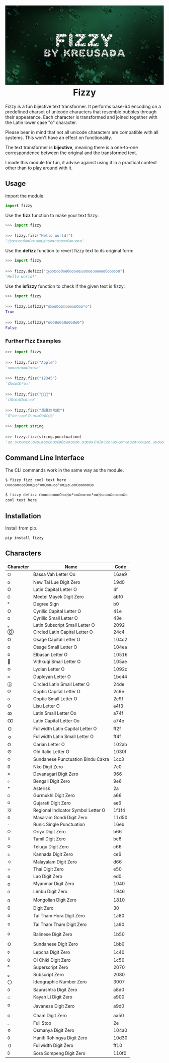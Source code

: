 <h1 align="center">
  <br>
  <a href="https://github.com/Kreusada/Fizzy">
    <img src="https://raw.githubusercontent.com/Kreusada/Fizzy/main/fizzy.png" alt="Fizzy">
  </a>
  <br>
  Fizzy
  <br>
</h1>


Fizzy is a fun bijective text transformer. It performs base-64 encoding on a predefined charset
of unicode characters that resemble bubbles through their appearance. Each character is transformed and joined together with the Latin lower case "o" character.

Please bear in mind that not all unicode characters are compatible with all systems.
This won't have an effect on functionality.

The text transformer is **bijective**, meaning there is a one-to-one correspondence between the original and the transformed text.

I made this module for fun, it advise against using it in a practical context other than to play around with it.

## Usage

Import the module:

```py
import fizzy
```

Use the **fizz** function to make your text fizzy:

```py
>>> import fizzy

>>> fizzy.fizz("Hello world!")
'Ⓞ᧐o౦᧐o᠐᧐o᠐᧐o᪐᧐o🇴o꣐᧐o᪐᧐o᱀᧐o᠐᧐o௦᧐o𑵐'
```

Use the **defizz** function to revert fizzy text to its original form:

```py
>>> import fizzy

>>> fizzy.defizz("Ⓞ᧐o౦᧐o᠐᧐o᠐᧐o᪐᧐o🇴o꣐᧐o᪐᧐o᱀᧐o᠐᧐o௦᧐o𑵐")
'Hello world!'
```

Use the **isfizzy** function to check if the given text is fizzy:

```py
>>> import fizzy

>>> fizzy.isfizzy("ꝏ᧐o౦᧐o୦᧐o᱀᧐o౦᧐o⁰᧐")
True

>>> fizzy.isfizzy("o0o0o0o0o0o0o0")
False
```

### Further Fizz Examples

```py
>>> import fizzy

>>> fizzy.fizz("Apple")
'᧐᧐o᭐᧐o᭐᧐o᠐᧐o౦᧐'

>>> fizzy.fizz("12345")
'᮰o᱀o᱐o⁰o₀'

>>> fizzy.fizz("🚀💡🎨")
'𖫩߀૦o𑵐ꓳ૦o๐𛱄૦'

>>> fizzy.fizz("愚蠢的功能")
'߀°оo᛫🇴Ⓞo°߀ₒo૦𐓪Оo𐴰꯰Ⓞ'

>>> import string

>>> fizzy.fizz(string.punctuation)
'𑵐o᛫o୦o௦o౦o೦o൦o๐o໐o၀o᥆o᠐o0o᪀o᪐o꩐o.o𐒠o𐴰o０o𑃰o𖫩᧐o०᧐o০᧐o*᧐o੦᧐o૦᧐o🇴᧐o.᧐o𐒠᧐o𐴰᧐o０᧐'
```

## Command Line Interface

The CLI commands work in the same way as the module.

```bash
$ fizzy fizz cool text here
୦᧐o᪐᧐o᪐᧐o᠐᧐o🇴o⁰᧐o౦᧐o꤀᧐o⁰᧐o🇴o๐᧐o౦᧐o᱀᧐o౦᧐
```
```bash
$ fizzy defizz ୦᧐o᪐᧐o᪐᧐o᠐᧐o🇴o⁰᧐o౦᧐o꤀᧐o⁰᧐o🇴o๐᧐o౦᧐o᱀᧐o౦᧐
cool text here
```

## Installation

Install from pip.

```
pip install fizzy
```

## Characters

| Character   | Name                               | Code   |
|-------------|------------------------------------|--------|
| 𖫩           | Bassa Vah Letter Oo                | 16ae9  |
| ᧐           | New Tai Lue Digit Zero             | 19d0   |
| O           | Latin Capital Letter O             | 4f     |
| ꯰           | Meetei Mayek Digit Zero            | abf0   |
| °           | Degree Sign                        | b0     |
| О           | Cyrillic Capital Letter O          | 41e    |
| о           | Cyrillic Small Letter O            | 43e    |
| ₒ           | Latin Subscript Small Letter O     | 2092   |
| Ⓞ           | Circled Latin Capital Letter O     | 24c4   |
| 𐓂           | Osage Capital Letter O             | 104c2  |
| 𐓪           | Osage Small Letter O               | 104ea  |
| 𐔖           | Elbasan Letter O                   | 10516  |
| 𐖮           | Vithkuqi Small Letter O            | 105ae  |
| 𐤬           | Lydian Letter O                    | 1092c  |
| 𛱄           | Duployan Letter O                  | 1bc44  |
| ⓞ           | Circled Latin Small Letter O       | 24de   |
| Ⲟ           | Coptic Capital Letter O            | 2c9e   |
| ⲟ           | Coptic Small Letter O              | 2c9f   |
| ꓳ           | Lisu Letter O                      | a4f3   |
| ꝏ           | Latin Small Letter Oo              | a74f   |
| Ꝏ           | Latin Capital Letter Oo            | a74e   |
| Ｏ          | Fullwidth Latin Capital Letter O   | ff2f   |
| ｏ          | Fullwidth Latin Small Letter O     | ff4f   |
| 𐊫           | Carian Letter O                    | 102ab  |
| 𐌏           | Old Italic Letter O                | 1030f  |
| ᳃           | Sundanese Punctuation Bindu Cakra  | 1cc3   |
| ߀           | Nko Digit Zero                     | 7c0    |
| ०           | Devanagari Digit Zero              | 966    |
| ০           | Bengali Digit Zero                 | 9e6    |
| *           | Asterisk                           | 2a     |
| ੦           | Gurmukhi Digit Zero                | a66    |
| ૦           | Gujarati Digit Zero                | ae6    |
| 🇴           | Regional Indicator Symbol Letter O | 1f1f4  |
| 𑵐           | Masaram Gondi Digit Zero           | 11d50  |
| ᛫           | Runic Single Punctuation           | 16eb   |
| ୦           | Oriya Digit Zero                   | b66    |
| ௦           | Tamil Digit Zero                   | be6    |
| ౦           | Telugu Digit Zero                  | c66    |
| ೦           | Kannada Digit Zero                 | ce6    |
| ൦           | Malayalam Digit Zero               | d66    |
| ๐           | Thai Digit Zero                    | e50    |
| ໐           | Lao Digit Zero                     | ed0    |
| ၀           | Myanmar Digit Zero                 | 1040   |
| ᥆           | Limbu Digit Zero                   | 1946   |
| ᠐           | Mongolian Digit Zero               | 1810   |
| 0           | Digit Zero                         | 30     |
| ᪀           | Tai Tham Hora Digit Zero           | 1a80   |
| ᪐           | Tai Tham Tham Digit Zero           | 1a90   |
| ᭐           | Balinese Digit Zero                | 1b50   |
| ᮰           | Sundanese Digit Zero               | 1bb0   |
| ᱀           | Lepcha Digit Zero                  | 1c40   |
| ᱐           | Ol Chiki Digit Zero                | 1c50   |
| ⁰           | Superscript Zero                   | 2070   |
| ₀           | Subscript Zero                     | 2080   |
| 〇          | Ideographic Number Zero            | 3007   |
| ꣐           | Saurashtra Digit Zero              | a8d0   |
| ꤀           | Kayah Li Digit Zero                | a900   |
| ꧐           | Javanese Digit Zero                | a9d0   |
| ꩐           | Cham Digit Zero                    | aa50   |
| .           | Full Stop                          | 2e     |
| 𐒠           | Osmanya Digit Zero                 | 104a0  |
| 𐴰           | Hanifi Rohingya Digit Zero         | 10d30  |
| ０          | Fullwidth Digit Zero               | ff10   |
| 𑃰           | Sora Sompeng Digit Zero            | 110f0  |
